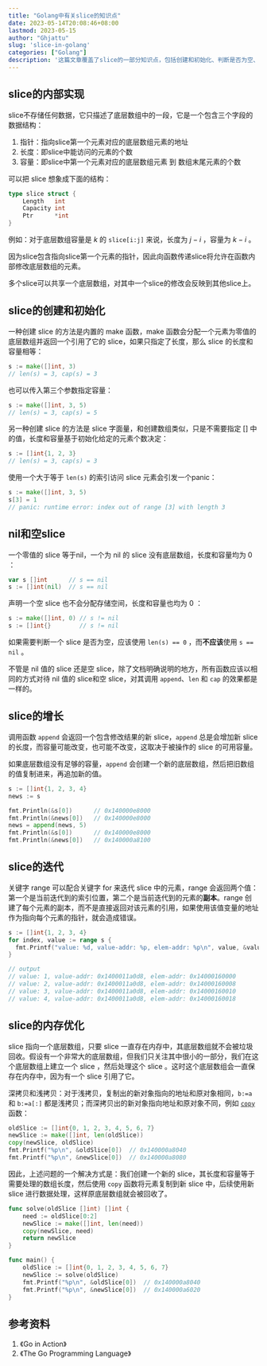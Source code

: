 ```yaml
---
title: "Golang中有关slice的知识点"
date: 2023-05-14T20:08:46+08:00
lastmod: 2023-05-15
author: "Ghjattu"
slug: 'slice-in-golang'
categories: ["Golang"]
description: '这篇文章覆盖了slice的一部分知识点，包括创建和初始化、判断是否为空、slice的迭代以及内存优化等'
---
```


## slice的内部实现

slice不存储任何数据，它只描述了底层数组中的一段，它是一个包含三个字段的数据结构：

1. 指针：指向slice第一个元素对应的底层数组元素的地址
2. 长度：即slice中能访问的元素的个数
3. 容量：即slice中第一个元素对应的底层数组元素 到 数组末尾元素的个数

可以把 slice 想象成下面的结构：

```go
type slice struct {
	Length   int
	Capacity int
	Ptr      *int
}
```

例如：对于底层数组容量是 $k$ 的 `slice[i:j]` 来说，长度为 $j-i$ ，容量为 $k-i$ 。

因为slice包含指向slice第一个元素的指针，因此向函数传递slice将允许在函数内部修改底层数组的元素。

多个slice可以共享一个底层数组，对其中一个slice的修改会反映到其他slice上。

## slice的创建和初始化

一种创建 slice 的方法是内置的 make 函数，make 函数会分配一个元素为零值的底层数组并返回一个引用了它的 slice，如果只指定了长度，那么 slice 的长度和容量相等：

```go
s := make([]int, 3) 
// len(s) = 3, cap(s) = 3
```

也可以传入第三个参数指定容量：

```go
s := make([]int, 3, 5)
// len(s) = 3, cap(s) = 5
```

另一种创建 slice 的方法是 slice 字面量，和创建数组类似，只是不需要指定 $[]$ 中的值，长度和容量基于初始化给定的元素个数决定：

```go
s := []int{1, 2, 3}
// len(s) = 3, cap(s) = 3
```

使用一个大于等于 `len(s)` 的索引访问 slice 元素会引发一个panic：

```go
s := make([]int, 3, 5)
s[3] = 1
// panic: runtime error: index out of range [3] with length 3
```

## nil和空slice

一个零值的 slice 等于nil，一个为 nil 的 slice 没有底层数组，长度和容量均为 0 ：

```go
var s []int      // s == nil
s := []int(nil)  // s == nil
```

声明一个空 slice 也不会分配存储空间，长度和容量也均为 0 ：

```go
s := make([]int, 0) // s != nil
s := []int{}        // s != nil
```

如果需要判断一个 slice 是否为空，应该使用 `len(s) == 0` ，而**不应该**使用 `s == nil` 。

不管是 nil 值的 slice 还是空 slice，除了文档明确说明的地方，所有函数应该以相同的方式对待 nil 值的 slice和空 slice，对其调用 `append`、`len` 和 `cap` 的效果都是一样的。

## slice的增长

调用函数 `append` 会返回一个包含修改结果的新 slice，`append` 总是会增加新 slice 的长度，而容量可能改变，也可能不改变，这取决于被操作的 slice 的可用容量。

如果底层数组没有足够的容量，`append` 会创建一个新的底层数组，然后把旧数组的值复制进来，再追加新的值。

```go
s := []int{1, 2, 3, 4}
news := s

fmt.Println(&s[0])      // 0x140000e8000
fmt.Println(&news[0])   // 0x140000e8000
news = append(news, 5)
fmt.Println(&s[0])      // 0x140000e8000
fmt.Println(&news[0])   // 0x140000a8100
```

## slice的迭代

关键字 range 可以配合关键字 for 来迭代 slice 中的元素，range 会返回两个值：第一个是当前迭代到的索引位置，第二个是当前迭代到的元素的**副本**。range 创建了每个元素的副本，而不是直接返回对该元素的引用，如果使用该值变量的地址作为指向每个元素的指针，就会造成错误。

```go
s := []int{1, 2, 3, 4}
for index, value := range s {
  fmt.Printf("value: %d, value-addr: %p, elem-addr: %p\n", value, &value, &s[index])
}

// output
// value: 1, value-addr: 0x1400011a0d8, elem-addr: 0x14000160000
// value: 2, value-addr: 0x1400011a0d8, elem-addr: 0x14000160008
// value: 3, value-addr: 0x1400011a0d8, elem-addr: 0x14000160010
// value: 4, value-addr: 0x1400011a0d8, elem-addr: 0x14000160018
```

## slice的内存优化

slice 指向一个底层数组，只要 slice 一直存在内存中，其底层数组就不会被垃圾回收。假设有一个非常大的底层数组，但我们只关注其中很小的一部分，我们在这个底层数组上建立一个 slice ，然后处理这个 slice 。这时这个底层数组会一直保存在内存中，因为有一个 slice 引用了它。

深拷贝和浅拷贝：对于浅拷贝，复制出的新对象指向的地址和原对象相同，`b:=a` 和 `b:=a[:]` 都是浅拷贝；而深拷贝出的新对象指向地址和原对象不同，例如  [`copy`](https://pkg.go.dev/builtin#copy) 函数：

```go
oldSlice := []int{0, 1, 2, 3, 4, 5, 6, 7}
newSlice := make([]int, len(oldSlice))
copy(newSlice, oldSlice)
fmt.Printf("%p\n", &oldSlice[0])  // 0x140000a8040
fmt.Printf("%p\n", &newSlice[0])  // 0x140000a8080
```

因此，上述问题的一个解决方式是：我们创建一个新的 slice，其长度和容量等于需要处理的数组长度，然后使用 `copy` 函数将元素复制到新 slice 中，后续使用新 slice 进行数据处理，这样原底层数组就会被回收了。

```go
func solve(oldSlice []int) []int {
	need := oldSlice[0:2]
	newSlice := make([]int, len(need))
	copy(newSlice, need)
	return newSlice
}

func main() {
	oldSlice := []int{0, 1, 2, 3, 4, 5, 6, 7}
	newSlice := solve(oldSlice)
	fmt.Printf("%p\n", &oldSlice[0])  // 0x140000a8040
	fmt.Printf("%p\n", &newSlice[0])  // 0x140000a6020
}
```
## 参考资料
1. 《Go in Action》
2. 《The Go Programming Language》
